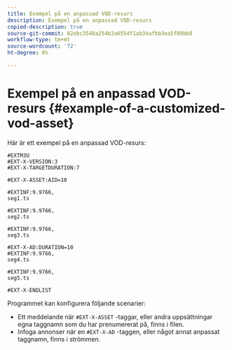 ```yaml
---
title: Exempel på en anpassad VOD-resurs
description: Exempel på en anpassad VOD-resurs
copied-description: true
source-git-commit: 02ebc3548a254b2a6554f1ab34afbb3ea5f09bb8
workflow-type: tm+mt
source-wordcount: '72'
ht-degree: 0%

---
```


# Exempel på en anpassad VOD-resurs {#example-of-a-customized-vod-asset}

Här är ett exempel på en anpassad VOD-resurs:

```
#EXTM3U
#EXT-X-VERSION:3
#EXT-X-TARGETDURATION:7
 
#EXT-X-ASSET:AID=10
 
#EXTINF:9.9766,
seg1.ts
 
#EXTINF:9.9766,
seg2.ts
 
#EXTINF:9.9766,
seg3.ts
 
#EXT-X-AD:DURATION=10
#EXTINF:9.9766,
seg4.ts
 
#EXTINF:9.9766,
seg5.ts
 
#EXT-X-ENDLIST
```

Programmet kan konfigurera följande scenarier:

* Ett meddelande när `#EXT-X-ASSET` -taggar, eller andra uppsättningar egna taggnamn som du har prenumererat på, finns i filen.
* Infoga annonser när en `#EXT-X-AD` -taggen, eller något annat anpassat taggnamn, finns i strömmen.
